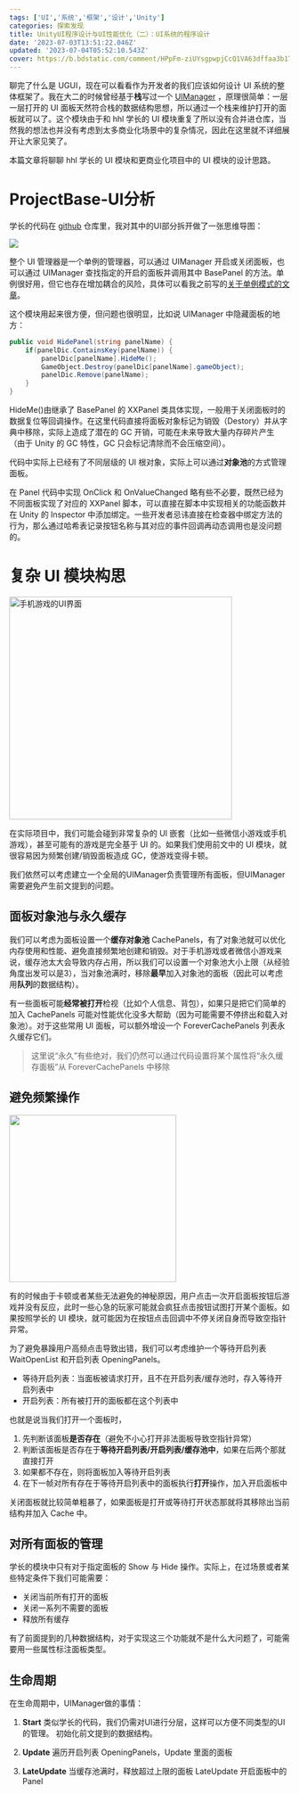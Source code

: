 ```yaml
---
tags: ['UI','系统','框架','设计','Unity']
categories: 探索发现
title: UnityUI程序设计与UI性能优化（二）：UI系统的程序设计
date: '2023-07-03T13:51:22.046Z'
updated: '2023-07-04T05:52:10.543Z'
cover: https://b.bdstatic.com/comment/HPpFm-ziUYsgpwpjCcQ1VA63dffaa3b1762d6e793af5c10eb3503e.png
---
```


聊完了什么是 UGUI，现在可以看看作为开发者的我们应该如何设计 UI 系统的整体框架了。我在大二的时候曾经基于**栈**写过一个 <a href="https://github.com/Honghonglin/GameUsualFunction/pull/1">UIManager</a> ，原理很简单：一层一层打开的 UI 面板天然符合栈的数据结构思想，所以通过一个栈来维护打开的面板就可以了。这个模块由于和 hhl 学长的 UI 模块重复了所以没有合并进仓库，当然我的想法也并没有考虑到太多商业化场景中的复杂情况，因此在这里就不详细展开让大家见笑了。

本篇文章将聊聊 hhl 学长的 UI 模块和更商业化项目中的 UI 模块的设计思路。

# ProjectBase-UI分析
学长的代码在 <a href="https://github.com/Honghonglin/BaseProject/tree/main/Assets/Scripts/ProjectBase/UI">github</a> 仓库里，我对其中的UI部分拆开做了一张思维导图：

<img src="https://b.bdstatic.com/comment/HPpFm-ziUYsgpwpjCcQ1VAd19ef10810f30e729f3dfa8870670dc6.png" />

整个 UI 管理器是一个单例的管理器，可以通过 UIManager 开启或关闭面板，也可以通过 UIManager 查找指定的开启的面板并调用其中 BasePanel 的方法。单例很好用，但它也存在增加耦合的风险，具体可以看我之前写的<a href="https://cattyhouse-guiny.xyz/2022/01/02/chapter1-%E5%8D%95%E4%BE%8B%E6%A8%A1%E5%BC%8F/">关于单例模式的文章</a>。

这个模块用起来很方便，但问题也很明显，比如说 UIManager 中隐藏面板的地方：
```C#
public void HidePanel(string panelName) {
    if(panelDic.ContainsKey(panelName)) {
        panelDic[panelName].HideMe();
        GameObject.Destroy(panelDic[panelName].gameObject);
        panelDic.Remove(panelName);
    }
}
```
HideMe()由继承了 BasePanel 的 XXPanel 类具体实现，一般用于关闭面板时的数据复位等回调操作。在这里代码直接将面板对象标记为销毁（Destory）并从字典中移除，实际上造成了潜在的 GC 开销，可能在未来导致大量内存碎片产生（由于 Unity 的 GC 特性，GC 只会标记清除而不会压缩空间）。

代码中实际上已经有了不同层级的 UI 根对象，实际上可以通过**对象池**的方式管理面板。

在 Panel 代码中实现 OnClick 和 OnValueChanged 略有些不必要，既然已经为不同面板实现了对应的 XXPanel 脚本，可以直接在脚本中实现相关的功能函数并在 Unity 的 Inspector 中添加绑定。一些开发者忌讳直接在检查器中绑定方法的行为，那么通过哈希表记录按钮名称与其对应的事件回调再动态调用也是没问题的。

# 复杂 UI 模块构思

<img src="https://assetstorev1-prd-cdn.unity3d.com/key-image/4514fb70-4b0b-4493-b7c7-dd5247d5b5be.jpg" alt="手机游戏的UI界面" width=400/>

在实际项目中，我们可能会碰到非常复杂的 UI 嵌套（比如一些微信小游戏或手机游戏），甚至可能有的游戏是完全基于 UI 的。如果我们使用前文中的 UI 模块，就很容易因为频繁创建/销毁面板造成 GC，使游戏变得卡顿。

我们依然可以考虑建立一个全局的UIManager负责管理所有面板，但UIManager需要避免产生前文提到的问题。

## 面板对象池与永久缓存
我们可以考虑为面板设置一个**缓存对象池** CachePanels，有了对象池就可以优化内存使用和性能、避免直接频繁地创建和销毁。对于手机游戏或者微信小游戏来说，缓存池太大会导致内存占用，所以我们可以设置一个对象池大小上限（从经验角度出发可以是3），当对象池满时，移除**最早**加入对象池的面板（因此可以考虑用**队列**的数据结构）。

有一些面板可能**经常被打开**检视（比如个人信息、背包），如果只是把它们简单的加入 CachePanels 可能对性能优化没多大帮助（因为可能需要不停挤出和载入对象池）。对于这些常用 UI  面板，可以额外增设一个 ForeverCachePanels 列表永久缓存它们。

> 这里说“永久”有些绝对，我们仍然可以通过代码设置将某个属性将“永久缓存面板”从 ForeverCachePanels 中移除

## 避免频繁操作
<img src="https://www.lifewire.com/thmb/sFSPR9f4HURmYarl8AKsNbRWVvc=/540x405/filters:no_upscale():max_bytes(150000):strip_icc()/GettyImages-2178782978-f4ed9e8f47b64c7b9ed4b7d0db58a292.jpg" width=300>

有的时候由于卡顿或者某些无法避免的神秘原因，用户点击一次开启面板按钮后游戏并没有反应，此时一些心急的玩家可能就会疯狂点击按钮试图打开某个面板。如果按照学长的 UI 模块，就可能因为在按钮点击回调中不停关闭自身而导致空指针异常。

为了避免暴躁用户高频点击导致出错，我们可以考虑维护一个等待开启列表 WaitOpenList 和开启列表 OpeningPanels。

- 等待开启列表：当面板被请求打开，且不在开启列表/缓存池时，存入等待开启列表中
- 开启列表：所有被打开的面板都在这个列表中

也就是说当我们打开一个面板时，
1. 先判断该面板**是否存在**（避免不小心打开非法面板导致空指针异常）
2. 判断该面板是否存在于**等待开启列表/开启列表/缓存池中**，如果在后两个那就直接打开
3. 如果都不存在，则将面板加入等待开启列表
4. 在下一帧对所有存在于等待开启列表中的面板执行**打开**操作，加入开启面板中

关闭面板就比较简单粗暴了，如果面板是打开或等待打开状态那就将其移除出当前结构并加入 Cache 中。

## 对所有面板的管理
学长的模块中只有对于指定面板的 Show 与 Hide 操作。实际上，在过场景或者某些特定条件下我们可能需要：

- 关闭当前所有打开的面板
- 关闭一系列不需要的面板
- 释放所有缓存

有了前面提到的几种数据结构，对于实现这三个功能就不是什么大问题了，可能需要用一些属性标注面板类型。

## 生命周期
在生命周期中，UIManager做的事情：

1. **Start**
类似学长的代码，我们仍需对UI进行分层，这样可以方便不同类型的UI的管理。
初始化前文提到的数据结构。

2. **Update**
遍历开启列表 OpeningPanels，Update 里面的面板

3. **LateUpdate**
当缓存池满时，释放超过上限的面板
LateUpdate 开启面板中的 Panel

